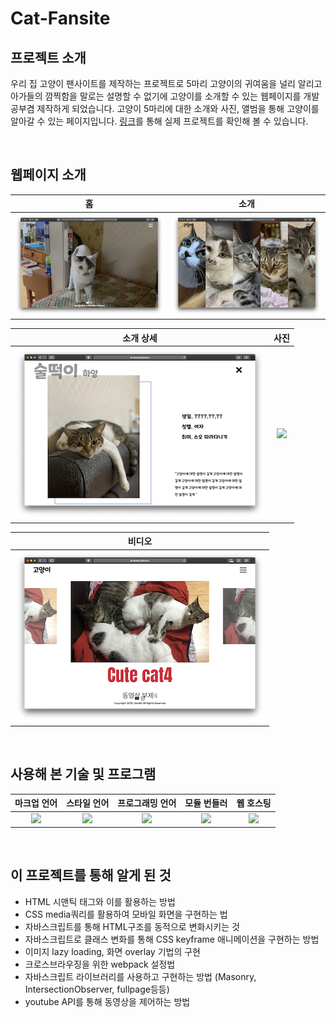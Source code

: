 # Cat-Fansite

## 프로젝트 소개

우리 집 고양이 팬사이트를 제작하는 프로젝트로 5마리 고양이의 귀여움을 널리 알리고 아가들의 깜찍함을 말로는 설명할 수 없기에 고양이를 소개할 수 있는 웹페이지를 개발 공부겸 제작하게 되었습니다. 고양이 5마리에 대한 소개와 사진, 앨범을 통해 고양이를 알아갈 수 있는 페이지입니다. [링크](https://seows2.github.io/Cat-Fansite/html/index.html)를 통해 실제 프로젝트를 확인해 볼 수 있습니다.

<br>

## 웹페이지 소개

|                       홈                       |                      소개                       |
| :--------------------------------------------: | :---------------------------------------------: |
| <img src="./pageImage/home.png" width="400px"> | <img src="./pageImage/about.png" width="400px"> |

|                       소개 상세                        |                      사진                       |
| :----------------------------------------------------: | :---------------------------------------------: |
| <img src="./pageImage/about_detail.png" width="400px"> | <img src="./pageImage/photo.gif" width="400px"> |

|                     비디오                      |
| :---------------------------------------------: |
| <img src="./pageImage/video.png" width="400px"> |

<br>

## 사용해 본 기술 및 프로그램

|                                                                      마크업 언어                                                                       |                                                                     스타일 언어                                                                      |                                           프로그래밍 언어                                            |                                                모듈 번들러                                                |                                              웹 호스팅                                              |
| :----------------------------------------------------------------------------------------------------------------------------------------------------: | :--------------------------------------------------------------------------------------------------------------------------------------------------: | :--------------------------------------------------------------------------------------------------: | :-------------------------------------------------------------------------------------------------------: | :-------------------------------------------------------------------------------------------------: |
| <img src="https://upload.wikimedia.org/wikipedia/commons/thumb/6/61/HTML5_logo_and_wordmark.svg/1200px-HTML5_logo_and_wordmark.svg.png" width="200px"> | <img src="https://upload.wikimedia.org/wikipedia/commons/thumb/d/d5/CSS3_logo_and_wordmark.svg/1200px-CSS3_logo_and_wordmark.svg.png" width="150px"> | <img src="https://cdn.iconscout.com/icon/free/png-256/javascript-2038874-1720087.png" width="200px"> | <img src="https://raw.githubusercontent.com/webpack/media/master/logo/icon-square-big.png" width="180px"> | <img src="https://github.githubassets.com/images/modules/logos_page/GitHub-Mark.png" width="150px"> |

<br>

## 이 프로젝트를 통해 알게 된 것

- HTML 시맨틱 태그와 이를 활용하는 방법
- CSS media쿼리를 활용하여 모바일 화면을 구현하는 법
- 자바스크립트를 통해 HTML구조를 동적으로 변화시키는 것
- 자바스크립트로 클래스 변화를 통해 CSS keyframe 애니메이션을 구현하는 방법
- 이미지 lazy loading, 화면 overlay 기법의 구현
- 크로스브라우징을 위한 webpack 설정법
- 자바스크립트 라이브러리를 사용하고 구현하는 방법 (Masonry, IntersectionObserver, fullpage등등)
- youtube API를 통해 동영상을 제어하는 방법
